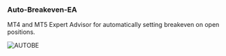 ### **Auto-Breakeven-EA** 

MT4 and MT5 Expert Advisor for automatically setting breakeven on open positions. 


![AUTOBE](https://github.com/alfarasjb/Auto-Breakeven-EA/assets/72119101/26467d04-c5ea-4379-be3d-048e065f2519)
